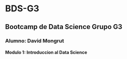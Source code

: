 # BDS-G3
## Bootcamp de Data Science Grupo G3
### Alumno: David Mongrut
#### Modulo 1: Introduccion al Data Science
 
